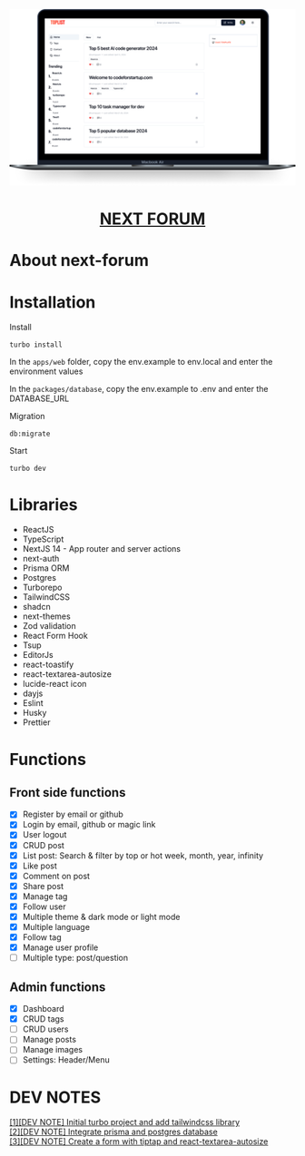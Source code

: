 <p align="center">
    <a href="https://codeforstartup.com/">
        <img src="./images/home-screen.png">
        <h1 align="center" style="color: red">NEXT FORUM</h1>
    </a>
</p>

# About next-forum

# Installation

Install

```
turbo install
```

In the `apps/web` folder, copy the env.example to env.local and enter the environment values

In the `packages/database`, copy the env.example to .env and enter the DATABASE_URL

Migration

```
db:migrate
```

Start

```
turbo dev
```

# Libraries

- ReactJS  
- TypeScript  
- NextJS 14 - App router and server actions  
- next-auth  
- Prisma ORM  
- Postgres  
- Turborepo  
- TailwindCSS  
- shadcn  
- next-themes  
- Zod validation  
- React Form Hook
- Tsup  
- EditorJs  
- react-toastify  
- react-textarea-autosize  
- lucide-react icon  
- dayjs  
- Eslint  
- Husky  
- Prettier

# Functions

## Front side functions

- [x] Register by email or github
- [x] Login by email, github or magic link
- [x] User logout
- [x] CRUD post
- [x] List post: Search & filter by top or hot week, month, year, infinity
- [x] Like post
- [x] Comment on post
- [x] Share post
- [x] Manage tag
- [x] Follow user
- [x] Multiple theme & dark mode or light mode
- [x] Multiple language
- [x] Follow tag
- [x] Manage user profile
- [ ] Multiple type: post/question

## Admin functions

- [x] Dashboard
- [x] CRUD tags
- [ ] CRUD users
- [ ] Manage posts
- [ ] Manage images
- [ ] Settings: Header/Menu

# DEV NOTES

[[1][DEV NOTE] Initial turbo project and add tailwindcss library](https://dev.to/codeforstartup/dev-note-initial-turbo-project-and-add-tailwindcss-library-4iae)  
[[2][DEV NOTE] Integrate prisma and postgres database](https://dev.to/codeforstartup/2dev-note-add-prisma-and-postgres-database-2m84)  
[[3][DEV NOTE] Create a form with tiptap and react-textarea-autosize](https://dev.to/codeforstartup/3dev-note-create-a-form-with-tiptap-and-react-textarea-autosize-1cgn)

